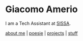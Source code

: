 # Giacomo Amerio

I am a Tech Assistant at [SISSA](https://en.wikipedia.org/wiki/International_School_for_Advanced_Studies). 

[about me](bio.md) | [poesie](poesie.md) | [projects](projects.md) | [stuff](stuff.md)  


